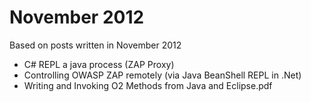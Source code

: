 # November 2012

Based on posts written in November 2012

* C# REPL a java process (ZAP Proxy)
* Controlling OWASP ZAP remotely (via Java BeanShell REPL in .Net)
* Writing and Invoking O2 Methods from Java and Eclipse.pdf 
